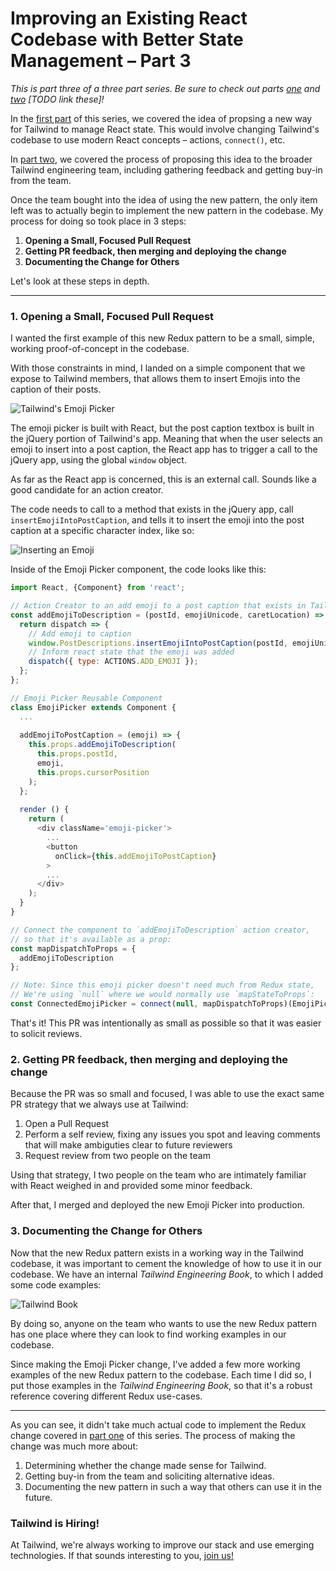 # Improving an Existing React Codebase with Better State Management – Part 3

*This is part three of a three part series. Be sure to check out parts [one]() and [two]() [TODO link these]!*

In the [first part]() of this series, we covered the idea of propsing a new way for Tailwind to manage React state. This would involve changing Tailwind's codebase to use modern React concepts – actions, `connect()`, etc.

In [part two](), we covered the process of proposing this idea to the broader Tailwind engineering team, including gathering feedback and getting buy-in from the team.

Once the team bought into the idea of using the new pattern, the only item left was to actually begin to implement the new pattern in the codebase. My process for doing so took place in 3 steps:

1. **Opening a Small, Focused Pull Request**
1. **Getting PR feedback, then merging and deploying the change**
1. **Documenting the Change for Others**

Let's look at these steps in depth.

----

### 1. Opening a Small, Focused Pull Request

I wanted the first example of this new Redux pattern to be a small, simple, working proof-of-concept in the codebase.

With those constraints in mind, I landed on a simple component that we expose to Tailwind members, that allows them to insert Emojis into the caption of their posts.

![Tailwind's Emoji Picker](https://user-images.githubusercontent.com/708562/65169525-b2793600-da14-11e9-81cf-35bff452dcd0.png)

The emoji picker is built with React, but the post caption textbox is built in the jQuery portion of Tailwind's app. Meaning that when the user selects an emoji to insert into a post caption, the React app has to trigger a call to the jQuery app, using the global `window` object.

As far as the React app is concerned, this is an external call. Sounds like a good candidate for an action creator.

The code needs to call to a method that exists in the jQuery app, call `insertEmojiIntoPostCaption`, and tells it to insert the emoji into the post caption at a specific character index, like so:

![Inserting an Emoji](https://user-images.githubusercontent.com/708562/65169857-75617380-da15-11e9-99b9-bf2b5f791f3a.gif)

Inside of the Emoji Picker component, the code looks like this:

```js
import React, {Component} from 'react';

// Action Creator to an add emoji to a post caption that exists in Tailwind the jQuery app:
const addEmojiToDescription = (postId, emojiUnicode, caretLocation) => {
  return dispatch => {
    // Add emoji to caption
    window.PostDescriptions.insertEmojiIntoPostCaption(postId, emojiUnicode, caretLocation);
    // Inform react state that the emoji was added
    dispatch({ type: ACTIONS.ADD_EMOJI });
  };
};

// Emoji Picker Reusable Component
class EmojiPicker extends Component {
  ...
  
  addEmojiToPostCaption = (emoji) => {
    this.props.addEmojiToDescription(
      this.props.postId,
      emoji,
      this.props.cursorPosition
    );
  };
  
  render () {
    return (
      <div className='emoji-picker'>
        ...
        <button
          onClick={this.addEmojiToPostCaption}
        >
        ...
      </div>
    );
  }
}

// Connect the component to `addEmojiToDescription` action creator,
// so that it's available as a prop:
const mapDispatchToProps = {
  addEmojiToDescription
};

// Note: Since this emoji picker doesn't need much from Redux state,
// We're using `null` where we would normally use `mapStateToProps`:
const ConnectedEmojiPicker = connect(null, mapDispatchToProps)(EmojiPicker);
```

That's it! This PR was intentionally as small as possible so that it was easier to solicit reviews.

### 2. Getting PR feedback, then merging and deploying the change

Because the PR was so small and focused, I was able to use the exact same PR strategy that we always use at Tailwind:

1. Open a Pull Request
2. Perform a self review, fixing any issues you spot and leaving comments that will make ambiguties clear to future reviewers
3. Request review from two people on the team

Using that strategy, I two people on the team who are intimately familiar with React weighed in and provided some minor feedback.

After that, I merged and deployed the new Emoji Picker into production.

### 3. Documenting the Change for Others

Now that the new Redux pattern exists in a working way in the Tailwind codebase, it was important to cement the knowledge of how to use it in our codebase. We have an internal *Tailwind Engineering Book*, to which I added some code examples:

![Tailwind Book](https://user-images.githubusercontent.com/708562/65170800-6e3b6500-da17-11e9-8ec7-f145157dbd51.png)

By doing so, anyone on the team who wants to use the new Redux pattern has one place where they can look to find working examples in our codebase.

Since making the Emoji Picker change, I've added a few more working examples of the new Redux pattern to the codebase. Each time I did so, I put those examples in the *Tailwind Engineering Book*, so that it's a robust reference covering different Redux use-cases.

----

As you can see, it didn't take much actual code to implement the Redux change covered in [part one]() of this series. The process of making the change was much more about:

1. Determining whether the change made sense for Tailwind.
1. Getting buy-in from the team and soliciting alternative ideas.
1. Documenting the new pattern in such a way that others can use it in the future.

### Tailwind is Hiring!

At Tailwind, we're always working to improve our stack and use emerging technologies. If that sounds interesting to you, [join us!](https://www.tailwindapp.com/about)
